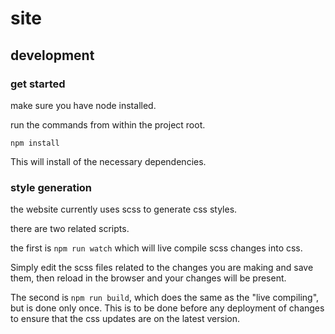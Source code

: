 # site

## development

### get started

make sure you have node installed.

run the commands from within the project root.

```
npm install
```

This will install of the necessary dependencies.

### style generation

the website currently uses scss to generate css styles.

there are two related scripts.

the first is `npm run watch` which will live compile scss changes into css.

Simply edit the scss files related to the changes you are making and save them, then reload in the browser and your changes will be present.

The second is `npm run build`, which does the same as the "live compiling", but is done only once. This is to be done before any deployment of changes to ensure that the css updates are on the latest version.